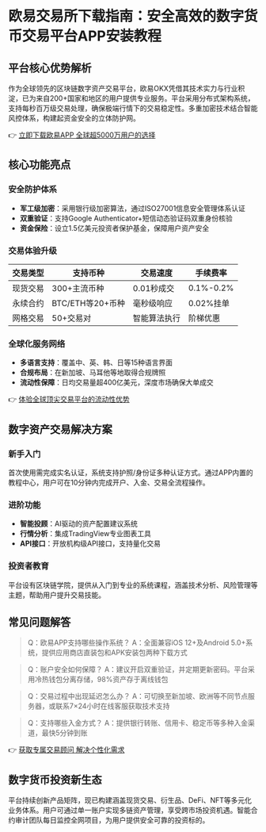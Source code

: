 # 欧易交易所下载指南：安全高效的数字货币交易平台APP安装教程

## 平台核心优势解析
作为全球领先的区块链数字资产交易平台，欧易OKX凭借其技术实力与行业积淀，已为来自200+国家和地区的用户提供专业服务。平台采用分布式架构系统，支持每秒百万级交易处理，确保极端行情下的交易稳定性。多重加密技术结合智能风控体系，构建起资金安全的立体防护网。

👉 [立即下载欧易APP 全球超5000万用户的选择](https://bit.ly/okx_welcome)

## 核心功能亮点
### 安全防护体系
- **军工级加密**：采用银行级加密算法，通过ISO27001信息安全管理体系认证
- **双重验证**：支持Google Authenticator+短信动态验证码双重身份核验
- **资金保险**：设立1.5亿美元投资者保护基金，保障用户资产安全

### 交易体验升级
| 交易类型 | 支持币种 | 交易速度 | 手续费率 |
|---------|---------|---------|---------|
| 现货交易 | 300+主流币种 | 0.01秒成交 | 0.1%-0.2% |
| 永续合约 | BTC/ETH等20+币种 | 毫秒级响应 | 0.02%挂单 | 
| 网格交易 | 50+交易对 | 智能算法执行 | 阶梯优惠 |

### 全球化服务网络
- **多语言支持**：覆盖中、英、韩、日等15种语言界面
- **合规布局**：在新加坡、马耳他等地取得合规牌照
- **流动性保障**：日均交易量超400亿美元，深度市场确保大单成交

👉 [体验全球顶尖交易平台的流动性优势](https://bit.ly/okx_welcome)

## 数字资产交易解决方案
### 新手入门
首次使用需完成实名认证，系统支持护照/身份证多种认证方式。通过APP内置的教程中心，用户可在10分钟内完成开户、入金、交易全流程操作。

### 进阶功能
- **智能投顾**：AI驱动的资产配置建议系统
- **行情分析**：集成TradingView专业图表工具
- **API接口**：开放机构级API接口，支持量化交易

### 投资者教育
平台设有区块链学院，提供从入门到专业的系统课程，涵盖技术分析、风险管理等主题，帮助用户提升交易技能。

## 常见问题解答
> Q：欧易APP支持哪些操作系统？
A：全面兼容iOS 12+及Android 5.0+系统，提供应用商店直装包和APK安装包两种下载方式

> Q：账户安全如何保障？
A：建议开启双重验证，并定期更新密码。平台采用冷热钱包分离存储，98%资产存于离线钱包

> Q：交易过程中出现延迟怎么办？
A：可切换至新加坡、欧洲等不同节点服务器，或联系7×24小时在线客服获取技术支持

> Q：支持哪些入金方式？
A：提供银行转账、信用卡、稳定币等多种入金渠道，最快5分钟到账

👉 [获取专属交易顾问 解决个性化需求](https://bit.ly/okx_welcome)

## 数字货币投资新生态
平台持续创新产品矩阵，现已构建涵盖现货交易、衍生品、DeFi、NFT等多元化业务体系。用户可通过单一账户实现多链资产管理，享受跨市场投资机遇。智能合约审计团队每日监控全网项目，为用户提供安全可靠的投资标的。
